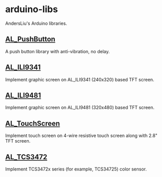 # arduino-libs

AndersLiu's Arduino libraries.

## [AL_PushButton](https://github.com/anders-liu/arduino-libs/tree/master/AL_PushButton)

A push button library with anti-vibration, no delay.

## [AL_ILI9341](https://github.com/anders-liu/arduino-libs/tree/master/AL_ILI9341)

Implement graphic screen on AL_ILI9341 (240x320) based TFT screen.

## [AL_ILI9481](https://github.com/anders-liu/arduino-libs/tree/master/AL_ILI9481)

Implement graphic screen on AL_ILI9481 (320x480) based TFT screen.

## [AL_TouchScreen](https://github.com/anders-liu/arduino-libs/tree/master/AL_TouchScreen)

Implement touch screen on 4-wire resistive touch screen along with 2.8" TFT screen.

## [AL_TCS3472](https://github.com/anders-liu/arduino-libs/tree/master/AL_TCS3472)

Implement TCS3472x series (for example, TCS34725) color sensor.